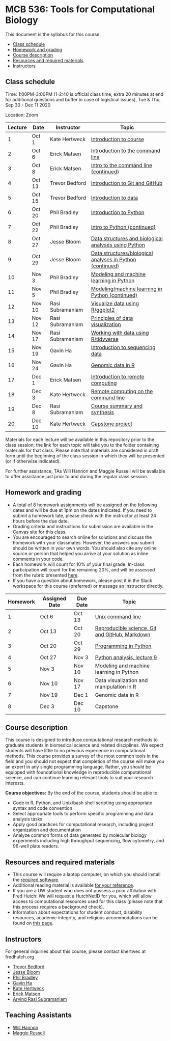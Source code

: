 # MCB 536: Tools for Computational Biology

This document is the syllabus for this course.

  * [Class schedule](#class-schedule)
  * [Homework and grading](#homework-and-grading)
  * [Course description](#course-description)
  * [Resources and required materials](#resources-and-required-materials)
  * [Instructors](#instructors)

## Class schedule

Time: 1:00PM-3:00PM (1-2:40 is official class time, extra 20 minutes at end for additional questions and buffer in case of logistical issues), Tue & Thu, Sep 30 - Dec 11 2020

Location: Zoom

| Lecture | Date   | Instructor       | Topic                                                                                          |
| ------- | ------ | ---------------- | ---------------------------------------------------------------------------------------------- |
| 1       | Oct 1  | Kate Hertweck    | [Introduction to course](lectures/lecture01/)                                                  |
| 2       | Oct 6  | Erick Matsen     | [Introduction to the command line](lectures/lecture02/)                                        |
| 3       | Oct 8  | Erick Matsen     | [Intro to the command line (continued)](lectures/lecture03/)                                   |
| 4       | Oct 13 | Trevor Bedford   | [Introduction to Git and GitHub](lectures/lecture04/)                                          |
| 5       | Oct 15 | Trevor Bedford   | [Introduction to data](lectures/lecture05/)                                                    |
| 6       | Oct 20 | Phil Bradley     | [Introduction to Python](lectures/lecture06/)                                                  |
| 7       | Oct 22 | Phil Bradley     | [Intro to Python (continued)](lectures/lecture07/)                                             |
| 8       | Oct 27 | Jesse Bloom      | [Data structures and biological analyses using Python](lectures/lecture08/)                    |
| 9       | Oct 29 | Jesse Bloom      | [Data structures/biological analyses in Python (continued)](lectures/lecture09)                |
| 10      | Nov 3  | Phil Bradley     | [Modeling and machine learning in Python](lectures/lecture10)                                  |
| 11      | Nov 5  | Phil Bradley     | [Modeling/machine learning in Python (continued)](lectures/lecture11)                          |
| 12      | Nov 10 | Rasi Subramaniam | [Visualize data using R/ggplot2](lectures/lecture12/)                                          |
| 13      | Nov 12 | Rasi Subramaniam | [Principles of data visualization](lectures/lecture13/)                                        |
| 14      | Nov 17 | Rasi Subramaniam | [Working with data using R/tidyverse](lectures/lecture14/)                                     |
| 15      | Nov 19 | Gavin Ha         | [Introduction to sequencing data](lectures/lecture15/)                                         |
| 16      | Nov 24 | Gavin Ha         | [Genomic data in R](lectures/lecture16/)                                                       |
| 17      | Dec 1  | Erick Matsen     | [Introduction to remote computing](lectures/lecture17)                                         |
| 18      | Dec 3  | Kate Hertweck    | [Remote computing on the command line](lectures/lecture18) |
| 19      | Dec 8  | Rasi Subramaniam | [Course summary and synthesis](lectures/lecture19)                                             |
| 20      | Dec 10 | Kate Hertweck    | [Capstone project](lectures/lecture20)                                                         |

Materials for each lecture will be available in this repository prior to the class session;
the link for each topic will take you to the folder containing materials for that class.
Please note that materials are considered in draft form until the beginning of the class session in which they will be presented (or if otherwise indicated).

For further assistance, TAs Will Hannon and Maggie Russell will be available to offer assistance just prior to and during the regular class session.

## Homework and grading

- A total of 8 homework assignments will be assigned on the following dates and will be due at 1pm on the dates indicated.
If you need to submit a homework late, please check with the instructor at least 24 hours before the due date.
- Grading criteria and instructions for submission are available in the [Canvas](http://canvas.uw.edu) site for this class.
- You are encouraged to search online for solutions and discuss the homework with your classmates.
However, the answers you submit should be written in your own words.
You should also cite any online source or person that helped you arrive at your solution as inline comments in your code.
- Each homework will count for 10% of your final grade. In-class participation will count for the remaining 20%, and will be assessed from the rubric presented [here](lectures/lecture01/participation_rubric.md).
- If you have a question about homework, please post it in the Slack workspace for this course (preferred) or message an instructor directly.

| Homework | Assigned Date | Due Date | Topic                                             |
| -------- | ------------- | -------- | ------------------------------------------------- |
| 1        | Oct 6         | Oct 13   | [Unix command line](homeworks/homework01)         |
| 2        | Oct 13        | Oct 20   | [Reproducible science, Git and GitHub, Markdown](homeworks/homework02)    |
| 3        | Oct 20        | Oct 29   | [Programming in Python](homeworks/homework03)                          |
| 4        | Oct 27        | Nov 3    | [Python analysis, lecture 9](homeworks/homework04)  |
| 5        | Nov 3         | Nov 10   | Modeling and machine learning in Python           |
| 6        | Nov 10        | Nov 17   | Data visualization and manipulation in R          |
| 7        | Nov 19        | Dec 1    | Genomic data in R                                 |
| 8        | Dec 3         | Dec 10   | Capstone                                          |

## Course description

This course is designed to introduce computational research methods to graduate students in
biomedical science and related disciplines. We expect students will have little to no previous experience
in computational methods. This course provides a survey of the most common tools in the field and you should
not expect that completion of the course will make you an expert in any single programming language.
Rather, you should be equipped with foundational knowledge in reproducible computational science,
and can continue learning relevant tools to suit your research interests.

**Course objectives:** By the end of the course, students should be able to:
- Code in R, Python, and Unix/bash shell scripting using appropriate syntax and code convention
- Select appropriate tools to perform specific programming and data analysis tasks
- Apply good practices for computational research, including project organization and documentation
- Analyze common forms of data generated by molecular biology experiments including high throughput sequencing,
flow cytometry, and 96-well plate readers.

## Resources and required materials

- This course will require a laptop computer, on which you should install the [required software](software/README.md).
- Additional reading material is available [for your reference](reference.md).
- If you are a UW student who does not possess a prior affiliation with Fred Hutch: We will request a HutchNetID for you,
which will allow access to computational resources used for this class (please note that this process
requires a background check).
- Information about expectations for student conduct, disability resources, academic integrity, and religious
accommodations can be found on [this page](https://registrar.washington.edu/staffandfaculty/syllabi-guidelines/).

## Instructors

For general inquiries about this course, please contact khertwec at fredhutch.org

- [Trevor Bedford](http://bedford.io)
- [Jesse Bloom](https://www.fredhutch.org/en/labs/profiles/bloom-jesse.html)
- [Phil Bradley](https://www.fredhutch.org/en/labs/profiles/bradley-phil.html)
- [Gavin Ha](https://gavinhalab.org/people/Gavin-Ha/)
- [Kate Hertweck](http://www.fredhutch.io)
- [Erick Matsen](https://matsen.fhcrc.org)
- [Arvind Rasi Subramaniam](http://rasilab.fredhutch.org)

## Teaching Assistants

- [Will Hannon](https://mcb-seattle.edu/student-profile/?uid=193)
- [Maggie Russell](https://mcb-seattle.edu/student-profile/?uid=203)
